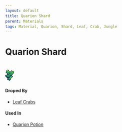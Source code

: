 ```yaml
---
layout: default
title: Quarion Shard
parent: Materials
tags: Material, Quarion, Shard, Leaf, Crab, Jungle
---
```


# Quarion Shard
#
![Icon](https://raw.githubusercontent.com/RickLugtigheid/SupernovaMod/main/Items/Materials/QuarionShard.png)

#### Droped By
- [Leaf Crabs](https://ricklugtigheid.github.io/SupernovaMod/docs/npcs/pre-hardmode/leaf_crab)

#### Used In
- [Quarion Potion](https://ricklugtigheid.github.io/SupernovaMod/docs/items/potions/quarion_potion)